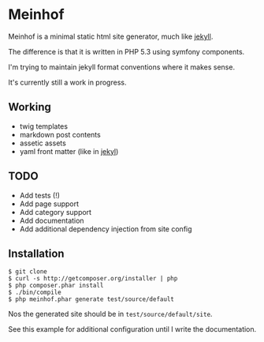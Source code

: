 Meinhof
=======

Meinhof is a minimal static html site generator, much like [jekyll](https://github.com/mojombo/jekyll).

The difference is that it is written in PHP 5.3 using symfony components.

I'm trying to maintain jekyll format conventions where it makes sense.

It's currently still a work in progress.

Working
-------
* twig templates
* markdown post contents
* assetic assets
* yaml front matter (like in [jekyl](https://github.com/mojombo/jekyll/wiki/YAML-Front-Matter))

TODO
----
* Add tests (!)
* Add page support
* Add category support
* Add documentation
* Add additional dependency injection from site config

Installation
------------

    $ git clone 
    $ curl -s http://getcomposer.org/installer | php
    $ php composer.phar install
    $ ./bin/compile
    $ php meinhof.phar generate test/source/default

Nos the generated site should be in `test/source/default/site`.

See this example for additional configuration until I write the documentation.